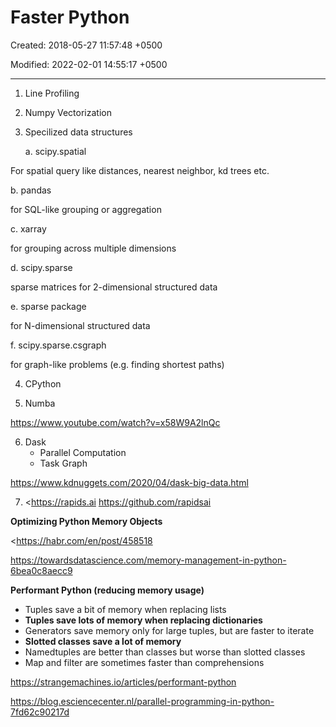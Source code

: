 # Faster Python

Created: 2018-05-27 11:57:48 +0500

Modified: 2022-02-01 14:55:17 +0500

---

1.  Line Profiling

2.  Numpy Vectorization

3.  Specilized data structures

    a.  scipy.spatial

For spatial query like distances, nearest neighbor, kd trees etc.

b.  pandas

for SQL-like grouping or aggregation

c.  xarray

for grouping across multiple dimensions

d.  scipy.sparse

sparse matrices for 2-dimensional structured data

e.  sparse package

for N-dimensional structured data

f.  scipy.sparse.csgraph

for graph-like problems (e.g. finding shortest paths)

4.  CPython

5.  Numba

<https://www.youtube.com/watch?v=x58W9A2lnQc>

6.  Dask
    -   Parallel Computation
    -   Task Graph



<https://www.kdnuggets.com/2020/04/dask-big-data.html>



7.  <https://rapids.ai <https://github.com/rapidsai>



**Optimizing Python Memory Objects**

<https://habr.com/en/post/458518

<https://towardsdatascience.com/memory-management-in-python-6bea0c8aecc9>



**Performant Python (reducing memory usage)**
-   Tuples save a bit of memory when replacing lists
-   **Tuples save lots of memory when replacing dictionaries**
-   Generators save memory only for large tuples, but are faster to iterate
-   **Slotted classes save a lot of memory**
-   Namedtuples are better than classes but worse than slotted classes
-   Map and filter are sometimes faster than comprehensions



<https://strangemachines.io/articles/performant-python>



<https://blog.esciencecenter.nl/parallel-programming-in-python-7fd62c90217d>
